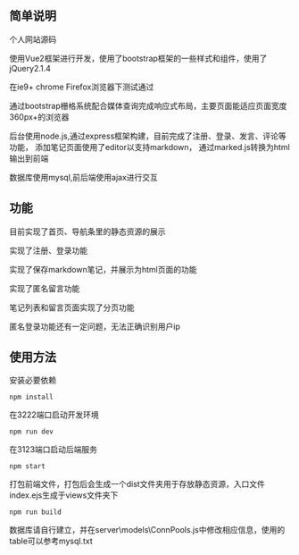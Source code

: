 ## 简单说明

个人网站源码

使用Vue2框架进行开发，使用了bootstrap框架的一些样式和组件，使用了jQuery2.1.4

在ie9+ chrome Firefox浏览器下测试通过

通过bootstrap栅格系统配合媒体查询完成响应式布局，主要页面能适应页面宽度360px+的浏览器

后台使用node.js,通过express框架构建，目前完成了注册、登录、发言、评论等功能， 添加笔记页面使用了editor以支持markdown， 通过marked.js转换为html输出到前端

数据库使用mysql,前后端使用ajax进行交互

## 功能
目前实现了首页、导航条里的静态资源的展示

实现了注册、登录功能

实现了保存markdown笔记，并展示为html页面的功能

实现了匿名留言功能

笔记列表和留言页面实现了分页功能

匿名登录功能还有一定问题，无法正确识别用户ip

## 使用方法
安装必要依赖

`npm install`

在3222端口启动开发环境

`npm run dev`

在3123端口启动后端服务

`npm start`

打包前端文件，打包后会生成一个dist文件夹用于存放静态资源，入口文件index.ejs生成于views文件夹下

`npm run build`


数据库请自行建立，并在server\models\ConnPools.js中修改相应信息，使用的table可以参考mysql.txt